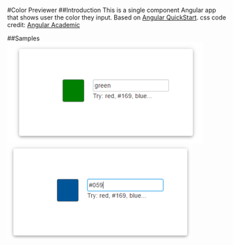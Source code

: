 #Color Previewer
##Introduction
This is a single component Angular app that shows user the color they input. Based on [Angular QuickStart](https://github.com/angular/quickstart).
css code credit: [Angular Academic](https://angular-academy.s3-us-west-1.amazonaws.com/styles/angular-academy-lessons-theme-v1.css)

##Samples
![sample1](https://github.com/Tempay/tempay.github.io/blob/master/img/color-previewer-1.PNG?raw=true)
![sample2](https://github.com/Tempay/tempay.github.io/blob/master/img/color-previewer-2.PNG?raw=true)
